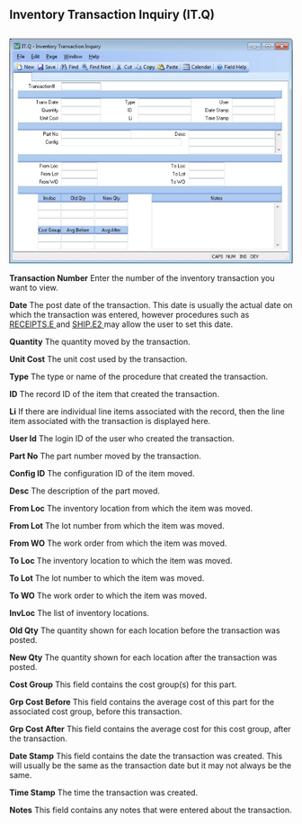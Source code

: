 ##  Inventory Transaction Inquiry (IT.Q)

<PageHeader />

##

![](./IT-Q-1.jpg)

**Transaction Number** Enter the number of the inventory transaction you want
to view.  
  
**Date** The post date of the transaction. This date is usually the actual date on which the transaction was entered, however procedures such as [ RECEIPTS.E ](../../../../../rover/AP-OVERVIEW/AP-ENTRY/AP-E/AP-E-1/MSHIP-E/RECEIPTS-E2/RECEIPTS-E3/RECEIPTS-E) and [ SHIP.E2 ](../../../../../rover/AP-OVERVIEW/AP-ENTRY/AP-E/AP-E-1/CURRENCY-CONTROL/SO-E/SO-E-4/SHIP-E/SO-P1/SHIP-E2) may allow the user to set this date.   
  
**Quantity** The quantity moved by the transaction.  
  
**Unit Cost** The unit cost used by the transaction.  
  
**Type** The type or name of the procedure that created the transaction.  
  
**ID** The record ID of the item that created the transaction.  
  
**Li** If there are individual line items associated with the record, then the
line item associated with the transaction is displayed here.  
  
**User Id** The login ID of the user who created the transaction.  
  
**Part No** The part number moved by the transaction.  
  
**Config ID** The configuration ID of the item moved.  
  
**Desc** The description of the part moved.  
  
**From Loc** The inventory location from which the item was moved.  
  
**From Lot** The lot number from which the item was moved.  
  
**From WO** The work order from which the item was moved.  
  
**To Loc** The inventory location to which the item was moved.  
  
**To Lot** The lot number to which the item was moved.  
  
**To WO** The work order to which the item was moved.  
  
**InvLoc** The list of inventory locations.  
  
**Old Qty** The quantity shown for each location before the transaction was
posted.  
  
**New Qty** The quantity shown for each location after the transaction was
posted.  
  
**Cost Group** This field contains the cost group(s) for this part.  
  
**Grp Cost Before** This field contains the average cost of this part for the
associated cost group, before this transaction.  
  
**Grp Cost After** This field contains the average cost for this cost group,
after the transaction.  
  
**Date Stamp** This field contains the date the transaction was created. This
will usually be the same as the transaction date but it may not always be the
same.  
  
**Time Stamp** The time the transaction was created.  
  
**Notes** This field contains any notes that were entered about the
transaction.  
  
  
<badge text= "Version 8.10.57" vertical="middle" />

<PageFooter />